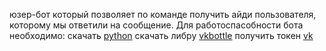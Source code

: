 юзер-бот который позволяет по команде получить айди пользователя, которому мы ответили на сообщение.
Для работоспасобности бота необходимо:
скачать [python]('https://python.org')
скачать либру [vkbottle](https://pypi.org/project/vkbottle/)
получить токен [vk](https://vkhost.github.io/)
